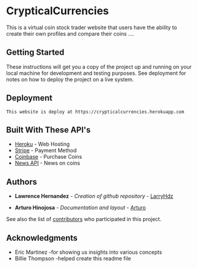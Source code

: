 
# CrypticalCurrencies

This is a virtual coin stock trader website that users have the ability to create their own profiles and compare their coins ....

## Getting Started

These instructions will get you a copy of the project up and running on your local machine for development and testing purposes. See deployment for notes on how to deploy the project on a live system.


## Deployment
```
This website is deploy at https://crypticalcurrencies.herokuapp.com
```


## Built With These API's

* [Heroku](https://www.heroku.com/) - Web Hosting
* [Stripe](https://stripe.com/) - Payment Method
* [Coinbase](https://www.coinbase.com/) - Purchase Coins
* [News API](https://newsapi.org/s/crypto-coins-news-api) - News on coins


## Authors

* **Lawrence Hernandez** - *Creation of github repository* - [LarryHdz](https://github.com/LarryHdz)

* **Arturo Hinojosa** - *Documentation and layout* - [Arturo](https://github.com/ArturoHinojosa)

See also the list of [contributors](https://github.com/your/project/contributors) who participated in this project.


## Acknowledgments

* Eric Martinez -for showing us insights into various concepts
* Billie Thompson -helped create this readme file
